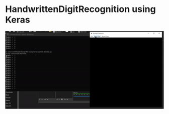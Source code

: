 # HandwrittenDigitRecognition using Keras
![alt-text](https://github.com/EaguaireSama/HandwrittenDigitRecognition/blob/master/media/ezgif.com-gif-maker%20(1).gif)
